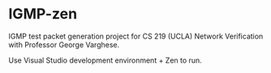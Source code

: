 # IGMP-zen

IGMP test packet generation project for CS 219 (UCLA) Network Verification with Professor George Varghese.

Use Visual Studio development environment + Zen to run.
